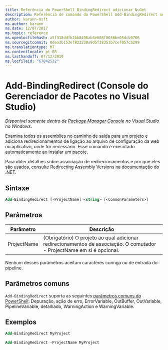 ```yaml
---
title: Referência do PowerShell BindingRedirect adicionar NuGet
description: Referência de comando do PowerShell Add-BindingRedirect no Console do Gerenciador de pacotes NuGet no Visual Studio.
author: karann-msft
ms.author: karann
ms.date: 12/07/2017
ms.topic: reference
ms.openlocfilehash: a5f318ddfb2bb8498ab3e608f8036be05dcb0706
ms.sourcegitcommit: 0dea3b153ef823230a9d5f38351b7cef057cb299
ms.translationtype: MT
ms.contentlocale: pt-BR
ms.lasthandoff: 07/12/2019
ms.locfileid: "67842532"
---
```

# <a name="add-bindingredirect-package-manager-console-in-visual-studio"></a>Add-BindingRedirect (Console do Gerenciador de Pacotes no Visual Studio)

*Disponível somente dentro de [Package Manager Console](package-manager-console.md) no Visual Studio no Windows.*

Examina todos os assemblies no caminho de saída para um projeto e adiciona redirecionamentos de ligação ao arquivo de configuração da web ou aplicativo, onde for necessário. Esse comando é executado automaticamente ao instalar um pacote.

Para obter detalhes sobre associação de redirecionamentos e por que eles são usados, consulte [Redirecting Assembly Versions](/dotnet/framework/configure-apps/redirect-assembly-versions) na documentação do .NET.

## <a name="syntax"></a>Sintaxe

```ps
Add-BindingRedirect [-ProjectName] <string> [<CommonParameters>]
```

## <a name="parameters"></a>Parâmetros

| Parâmetro | Descrição |
| --- | --- |
| ProjectName | (Obrigatório) O projeto ao qual adicionar redirecionamentos de associação. O comutador - ProjectName em si é opcional. |

Nenhum desses parâmetros aceitam caracteres curinga ou de entrada do pipeline.

## <a name="common-parameters"></a>Parâmetros comuns

`Add-BindingRedirect` suporta as seguintes [parâmetros comuns do PowerShell](http://go.microsoft.com/fwlink/?LinkID=113216): Depuração, ação de erro, ErrorVariable, OutBuffer, OutVariable, PipelineVariable, detalhado, WarningAction e WarningVariable.

## <a name="examples"></a>Exemplos

```ps
Add-BindingRedirect MyProject

Add-BindingRedirect -ProjectName MyProject
```